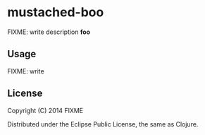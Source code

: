 # mustached-boo

FIXME: write description
**foo** 


## Usage

FIXME: write

## License

Copyright (C) 2014 FIXME

Distributed under the Eclipse Public License, the same as Clojure.
